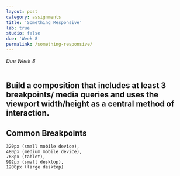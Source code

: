 ```yaml
---
layout: post
category: assignments
title: 'Something Responsive'
lab: true
studio: false
due: 'Week 8'
permalink: /something-responsive/
---
```



*Due Week 8*
<br>
<br>

## Build a composition that includes at least 3 breakpoints/ media queries and uses the viewport width/height as a central method of interaction.


## Common Breakpoints

~~~
320px (small mobile device), 
480px (medium mobile device), 
768px (tablet), 
992px (small desktop), 
1200px (large desktop)
~~~